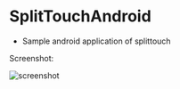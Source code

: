 SplitTouchAndroid
=================
- Sample android application of splittouch

Screenshot:

![screenshot](https://raw.github.com/munnadroid/SplitTouchAndroid/master/res/drawable-hdpi/app_screenshot.png)
